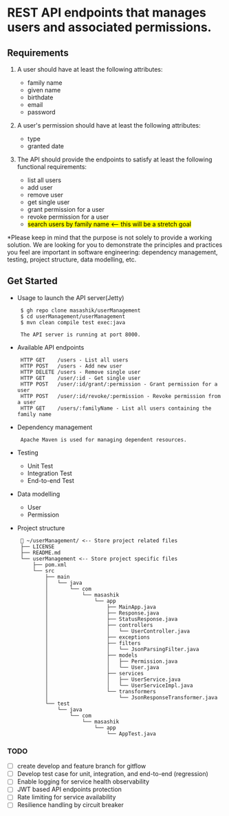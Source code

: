 # REST API endpoints that manages users and associated permissions.

## Requirements
 
1. A user should have at least the following attributes:
   - family name
   - given name
   - birthdate
   - email
   - password

2. A user's permission should have at least the following attributes:
   - type
   - granted date
  
3. The API should provide the endpoints to satisfy at least the following functional requirements:
   - list all users
   - add user
   - remove user
   - get single user
   - grant permission for a user
   - revoke permission for a user
   - <mark>search users by family name <– this will be a stretch goal</mark>

*Please keep in mind that the purpose is not solely to provide a working solution. We are looking for you to demonstrate the principles and practices you  feel are important in software engineering: dependency management, testing, project structure, data modelling, etc.

## Get Started

 - Usage to launch the API server(Jetty)

		$ gh repo clone masashik/userManagement
		$ cd userManagement/userManagement
		$ mvn clean compile test exec:java

		The API server is running at port 8000.

 - Available API endpoints

    	HTTP GET    /users - List all users
    	HTTP POST   /users - Add new user
    	HTTP DELETE /users - Remove single user
    	HTTP GET    /user/:id - Get single user
    	HTTP POST   /user/:id/grant/:permission - Grant permission for a user
    	HTTP POST   /user/:id/revoke/:permission - Revoke permission from a user
    	HTTP GET    /users/:familyName - List all users containing the family name

 - Dependency management 

 		Apache Maven is used for managing dependent resources.

- Testing

	- Unit Test
	- Integration Test
	- End-to-end Test

 - Data modelling

 	- User
 	- Permission

 - Project structure

    	 ~/userManagement/ <-- Store project related files
    	├── LICENSE
    	├── README.md
    	└── userManagement <-- Store project specific files
    	    ├── pom.xml
    	    └── src
    	        ├── main
    	        │   └── java
    	        │       └── com
    	        │           └── masashik
    	        │               └── app
    	        │                   ├── MainApp.java
    	        │                   ├── Response.java
    	        │                   ├── StatusResponse.java
    	        │                   ├── controllers
    	        │                   │   └── UserController.java
    	        │                   ├── exceptions
    	        │                   ├── filters
    	        │                   │   └── JsonParsingFilter.java
    	        │                   ├── models
    	        │                   │   ├── Permission.java
    	        │                   │   └── User.java
    	        │                   ├── services
    	        │                   │   ├── UserService.java
    	        │                   │   └── UserServiceImpl.java
    	        │                   └── transformers
    	        │                       └── JsonResponseTransformer.java
    	        └── test
    	            └── java
    	                └── com
    	                    └── masashik
    	                        └── app
    	                            └── AppTest.java


### TODO

- [ ] create develop and feature branch for gitflow
- [ ] Develop test case for unit, integration, and end-to-end (regression)
- [ ] Enable logging for service health observability
- [ ] JWT based API endpoints protection
- [ ] Rate limiting for service availability
- [ ] Resilience handling by circuit breaker

